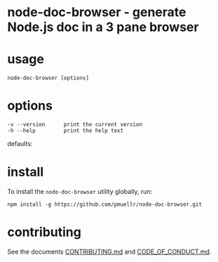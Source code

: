 node-doc-browser - generate Node.js doc in a 3 pane browser
================================================================================


usage
================================================================================

    node-doc-browser [options]


options
================================================================================

    -v --version      print the current version
    -h --help         print the help text

defaults:


install
================================================================================

To install the `node-doc-browser` utility globally, run:

    npm install -g https://github.com/pmuellr/node-doc-browser.git


contributing
================================================================================

See the documents [CONTRIBUTING.md](CONTRIBUTING.md) and
[CODE_OF_CONDUCT.md](CODE_OF_CONDUCT.md).
